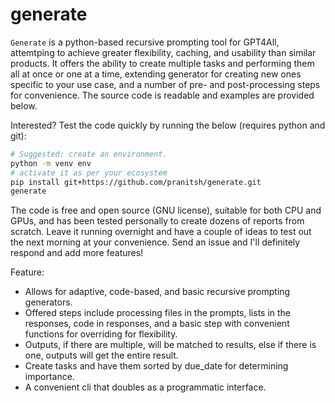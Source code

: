 # generate
`Generate` is a python-based recursive prompting tool for GPT4All, attemtping to achieve greater flexibility, caching, and usability than similar products. It offers the ability to create multiple tasks and performing them all at once or one at a time, extending generator for creating new ones specific to your use case, and a number of pre- and post-processing steps for convenience. The source code is readable and examples are provided below.

Interested? Test the code quickly by running the below (requires python and git):
```sh
# Suggested: create an environment.
python -m venv env
# activate it as per your ecosystem
pip install git+https://github.com/pranitsh/generate.git
generate
```

The code is free and open source (GNU license), suitable for both CPU and GPUs, and has been tested personally to create dozens of reports from scratch. Leave it running overnight and have a couple of ideas to test out the next morning at your convenience. Send an issue and I'll definitely respond and add more features!


Feature:
+ Allows for adaptive, code-based, and basic recursive prompting generators.
+ Offered steps include processing files in the prompts, lists in the responses, code in responses, and a basic step with convenient functions for overriding for flexibility.
+ Outputs, if there are multiple, will be matched to results, else if there is one, outputs will get the entire result.
+ Create tasks and have them sorted by due_date for determining importance.
+ A convenient cli that doubles as a programmatic interface.
